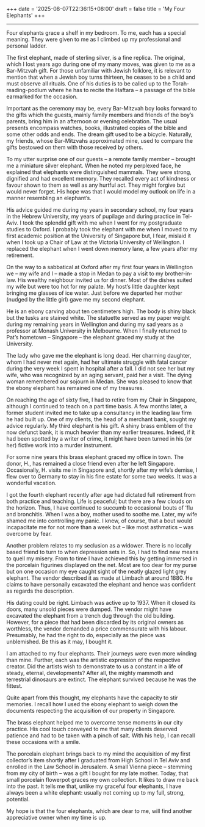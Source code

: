+++
date = '2025-08-07T22:36:15+08:00'
draft = false
title = 'My Four Elephants'
+++

****

Four elephants grace a shelf in my bedroom. To me, each has a special meaning. They were given to me as I climbed up my professional and personal ladder.

The first elephant, made of sterling silver, is a fine replica. The original, which I lost years ago during one of my many moves, was given to me as a Bar-Mitzvah gift. For those unfamiliar with Jewish folklore, it is relevant to mention that when a Jewish boy turns thirteen, he ceases to be a child and must observe all rituals. One of his duties is to be called up to the Torah-reading-podium where he has to recite the Haftara – a passage of the bible earmarked for the occasion.

Important as the ceremony may be, every Bar-Mitzvah boy looks forward to the gifts which the guests, mainly family members and friends of the boy’s parents, bring him in an afternoon or evening celebration. The usual presents encompass watches, books, illustrated copies of the bible and some other odds and ends. The dream gift used to be a bicycle. Naturally, my friends, whose Bar-Mitzvahs approximated mine, used to compare the gifts bestowed on them with those received by others.

To my utter surprise one of our guests – a remote family member – brought me a miniature silver elephant. When he noted my perplexed face, he explained that elephants were distinguished mammals. They were strong, dignified and had excellent memory. They recalled every act of kindness or favour shown to them as well as any hurtful act. They might forgive but would never forget. His hope was that I would model my outlook on life in a manner resembling an elephant’s.

His advice guided me during my years in secondary school, my four years in the Hebrew University, my years of pupilage and during practice in Tel-Aviv. I took the splendid gift with me when I went for my postgraduate studies to Oxford. I probably took the elephant with me when I moved to my first academic position at the University of Singapore but, I fear, mislaid it when I took up a Chair of Law at the Victoria University of Wellington. I replaced the elephant when I went down memory lane, a few years after my retirement.



On the way to a sabbatical at Oxford after my first four years in Wellington we – my wife and I – made a stop in Medan to pay a visit to my brother-in-law. His wealthy neighbour invited us for dinner. Most of the dishes suited my wife but were too hot for my palate. My host’s little daughter kept bringing me glasses of ice water. Just before we departed her mother (nudged by the little girl) gave me my second elephant.

He is an ebony carving about ten centimeters high. The body is shiny black but the tusks are stained white. The statuette served as my paper weight during my remaining years in Wellington and during my sad years as a professor at Monash University in Melbourne. When I finally returned to Pat’s hometown – Singapore – the elephant graced my study at the University.

The lady who gave me the elephant is long dead. Her charming daughter, whom I had never met again, had her ultimate struggle with fatal cancer during the very week I spent in hospital after a fall. I did not see her but my wife, who was recognized by an aging servant, paid her a visit. The dying woman remembered our sojourn in Medan. She was pleased to know that the ebony elephant has remained one of my treasures.



On reaching the age of sixty five, I had to retire from my Chair in Singapore, although I continued to teach on a part time basis. A few months later, a former student invited me to take up a consultancy in the leading law firm he had built up. One of my clients, the head of a merchant bank, sought my advice regularly. My third elephant is his gift. A shiny brass emblem of the now defunct bank, it is much heavier than my earlier treasures. Indeed, if it had been spotted by a writer of crime, it might have been turned in his (or her) fictive work into a murder instrument.

For some nine years this brass elephant graced my office in town. The donor, H., has remained a close friend even after he left Singapore. Occasionally, H. visits me in Singapore and, shortly after my wife’s demise, I flew over to Germany to stay in his fine estate for some two weeks. It was a wonderful vacation.



I got the fourth elephant recently after age had dictated full retirement from both practice and teaching. Life is peaceful; but there are a few clouds on the horizon. Thus, I have continued to succumb to occasional bouts of ‘flu and bronchitis. When I was a boy, mother used to soothe me. Later, my wife shamed me into controlling my panic. I knew, of course, that a bout would incapacitate me for not more than a week but – like most asthmatics – was overcome by fear.

Another problem relates to my seclusion as a widower. There is no locally based friend to turn to when depression sets in. So, I had to find new means to quell my misery. From to time I have achieved this by getting immersed in the porcelain figurines displayed on the net. Most are too dear for my purse but on one occasion my eye caught sight of the neatly glazed light grey elephant. The vendor described it as made at Limbach at around 1880. He claims to have personally excavated the elephant and hence was confident as regards the description.

His dating could be right. Limbach was active up to 1937. When it closed its doors, many unsold pieces were dumped. The vendor might have excavated the elephant from a trench dug through the old building. However, for a piece that had been discarded by its original owners as worthless, the vendor demanded a price commensurate with his labour. Presumably, he had the right to do, especially as the piece was unblemished. Be this as it may, I bought it.



I am attached to my four elephants. Their journeys were even more winding than mine. Further, each was the artistic expression of the respective creator. Did the artists wish to demonstrate to us a constant in a life of steady, eternal, developments? After all, the mighty mammoth and terrestrial dinosaurs are extinct. The elephant survived because he was the fittest.

Quite apart from this thought, my elephants have the capacity to stir memories. I recall how I used the ebony elephant to weigh down the documents respecting the acquisition of our property in Singapore.

The brass elephant helped me to overcome tense moments in our city practice. His cool touch conveyed to me that many clients deserved patience and had to be taken with a pinch of salt. With his help, I can recall these occasions with a smile.

The porcelain elephant brings back to my mind the acquisition of my first collector’s item shortly after I graduated from High School in Tel Aviv and enrolled in the Law School in Jerusalem. A small Vienna piece – stemming from my city of birth – was a gift I bought for my late mother. Today, that small porcelain flowerpot graces my own collection. It likes to draw me back into the past. It tells me that, unlike my graceful four elephants, I have always been a white elephant: usually not coming up to my full, strong, potential.

My hope is that the four elephants, which are dear to me, will find another appreciative owner when my time is up. 